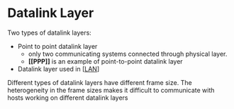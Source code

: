 # Datalink Layer

Two types of datalink layers:

- Point to point datalink layer
  - only two communicating systems connected through physical layer.
  - **[[PPP]]** is an example of point-to-point datalink layer
- Datalink layer used in [[LAN]]

Different types of datalink layers have different frame size. The heterogeneity in the frame sizes makes it difficult to communicate with hosts working on different datalink layers

[//begin]: # "Autogenerated link references for markdown compatibility"
[LAN]: ../glossary/lan "LAN"
[//end]: # "Autogenerated link references"
